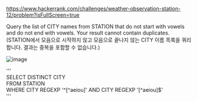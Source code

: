 https://www.hackerrank.com/challenges/weather-observation-station-12/problem?isFullScreen=true  

Query the list of CITY names from STATION that do not start with vowels and do not end with vowels. Your result cannot contain duplicates.  
(STATION에서 모음으로 시작하지 않고 모음으로 끝나지 않는 CITY 이름 목록을 쿼리합니다. 결과는 중복을 포함할 수 없습니다.)  

![image](https://github.com/Jihoon0309/SQL/assets/130656475/c96fab16-51c1-4b03-a3df-4da9dd8bc96c)  

'''  
SELECT DISTINCT CITY  
FROM STATION  
WHERE CITY REGEXP '^[^aeiou]' AND CITY REGEXP '[^aeiou]$'  
'''

